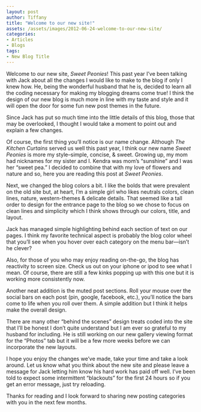 ```yaml
---
layout: post
author: Tiffany
title: "Welcome to our new site!"
assets: /assets/images/2012-06-24-welcome-to-our-new-site/
categories: 
- Articles
- Blogs
tags: 
- New Blog Title
---
```


Welcome to our new site, _Sweet Peonies_! This past year I’ve been talking with Jack about all the changes I would like to make to the blog if only I knew how. He, being the wonderful husband that he is, decided to learn all the coding necessary for making my blogging dreams come true! I think the design of our new blog is much more in line with my taste and style and it will open the door for some fun new post themes in the future.

Since Jack has put so much time into the little details of this blog, those that may be overlooked, I thought I would take a moment to point out and explain a few changes.

Of course, the first thing you’ll notice is our name change. Although _The Kitchen Curtains_ served us well this past year, I think our new name _Sweet Peonies_ is more my style–simple, concise, & sweet. Growing up, my mom had nicknames for my sister and I. Kendra was mom’s “sunshine” and I was her “sweet pea.” I decided to combine that with my love of flowers and nature and so, here you are reading this post at _Sweet Peonies_.

Next, we changed the blog colors a bit. I like the bolds that were prevalent on the old site but, at heart, I’m a simple girl who likes neutrals colors, clean lines, nature, western-themes & delicate details. That seemed like a tall order to design for the entrance page to the blog so we chose to focus on clean lines and simplicity which I think shows through our colors, title, and layout.

Jack has managed simple highlighting behind each section of text on our pages. I think my favorite technical aspect is probably the blog color wheel that you’ll see when you hover over each category on the menu bar—isn’t he clever?

Also, for those of you who may enjoy reading on-the-go, the blog has reactivity to screen size. Check us out on your iphone or ipod to see what I mean. Of course, there are still a few kinks popping up with this one but it is working more consistently now.

Another neat addition is the muted post sections. Roll your mouse over the social bars on each post (pin, google, facebook, etc.), you’ll notice the bars come to life when you roll over them. A simple addition but I think it helps make the overall design.

There are many other “behind the scenes” design treats coded into the site that I’ll be honest I don’t quite understand but I am ever so grateful to my husband for including. He is still working on our new gallery viewing format for the “Photos” tab but it will be a few more weeks before we can incorporate the new layouts.

I hope you enjoy the changes we’ve made, take your time and take a look around. Let us know what you think about the new site and please leave a message for Jack letting him know his hard work has paid off well. I’ve been told to expect some intermittent “blackouts” for the first 24 hours so if you get an error message, just try reloading.

Thanks for reading and I look forward to sharing new posting categories with you in the next few months.